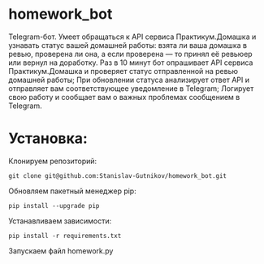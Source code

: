 # homework_bot

Telegram-бот. Умеет обращаться к API сервиса Практикум.Домашка и узнавать статус вашей домашней работы: взята ли ваша домашка в ревью, проверена ли она, а если проверена — то принял её ревьюер или вернул на доработку.
Раз в 10 минут бот опрашивает API сервиса Практикум.Домашка и проверяет статус отправленной на ревью домашней работы;
При обновлении статуса анализирует ответ API и отправляет вам соответствующее уведомление в Telegram;
Логирует свою работу и сообщает вам о важных проблемах сообщением в Telegram.

# Установка:

Клонируем репозиторий:

```
git clone git@github.com:Stanislav-Gutnikov/homework_bot.git
```

Обновляем пакетный менеджер pip:

```
pip install --upgrade pip
```

Устанавливаем зависимости:

```
pip install -r requirements.txt
```

Запускаем файл homework.py
